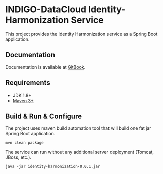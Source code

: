 # INDIGO-DataCloud Identity-Harmonization Service

This project provides the Identity Harmonization service as a Spring Boot application.

## Documentation

Documentation is available at [GitBook](https://www.gitbook.com/book/indigo-dc/identity-harmonization/details).

## Requirements

* JDK 1.8+
* [Maven 3+](https://maven.apache.org/)

## Build & Run & Configure

The project uses maven build automation tool that will build one fat jar Spring Boot application.

```
mvn clean package
```

The service can run without any additional server deployment (Tomcat, JBoss, etc.).

```
java -jar identity-harmonization-0.0.1.jar

